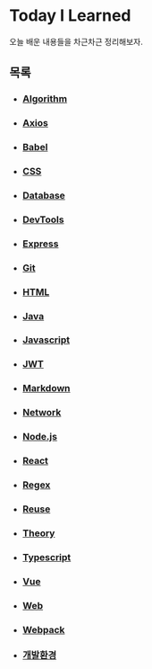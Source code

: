 # Today I Learned

오늘 배운 내용들을 차근차근 정리해보자.

## 목록

- ### [Algorithm](./Algorithm)

- ### [Axios](./Axios)

- ### [Babel](./Babel)

- ### [CSS](./CSS)

- ### [Database](./Database)

- ### [DevTools](./DevTools)

- ### [Express](./Express)

- ### [Git](./Git)

- ### [HTML](./HTML)

- ### [Java](./Java)

- ### [Javascript](./Javascript)

- ### [JWT](./JWT)

- ### [Markdown](./Markdown)

- ### [Network](./Network)

- ### [Node.js](./Node.js)

- ### [React](./React)

- ### [Regex](./Regex)

- ### [Reuse](./Reuse)

- ### [Theory](./Theory)

- ### [Typescript](./Typescript)

- ### [Vue](./Vue)

- ### [Web](./Web)

- ### [Webpack](./Webpack)

- ### [개발환경](./개발환경)

  

